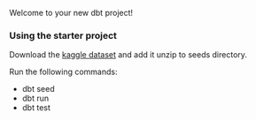 Welcome to your new dbt project!

### Using the starter project

Download the [kaggle dataset](https://www.kaggle.com/datasets/bhanupratapbiswas/inventory-analysis-case-study) and add it unzip to seeds directory.

Run the following commands:

- dbt seed
- dbt run
- dbt test
